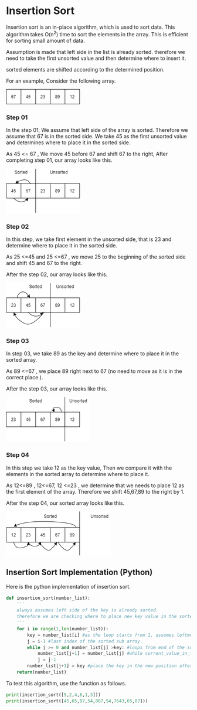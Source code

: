 # Insertion Sort

Insertion sort is an in-place algorithm, which is used to sort data. This algorithm takes O(n<sup>2</sup>) time to sort the elements in the array. This is efficient for sorting small amount of data.

Assumption is made that left side in the list is already sorted. therefore we need to take the first unsorted value and then determine where to insert it.

sorted elements are shifted according to the determined position.

For an example, Consider the following array.



![ins_sort_unsorted](assets/ins_sort_unsorted.png)



### Step 01

In the step 01, We assume that left side of the array is sorted. Therefore we assume that 67 is in the sorted side. We take 45 as the first unsorted value and determines where to place it in the sorted side.

As 45 <= 67 , We move 45 before 67 and shift 67 to the right, After completing step 01, our array  looks like this.



![ins_step_01](assets/ins_step_01.png)

### Step 02

In this step, we take first element in the unsorted side, that is 23 and determine where to place it in the sorted side. 

As 25 <=45 and 25 <=67 , we move 25 to the beginning of  the sorted side and shift 45 and 67 to the right.

After the step 02, our array looks like this.

![ins_step_02](assets/ins_step_02.png)

### Step 03

In step 03, we take 89 as the key and determine where to place it in the sorted array. 

As 89 <=67 , we place 89 right next to 67 (no need to move as it is in the correct place.).

After the step 03, our array looks like this.

![ins_step_03](assets/ins_step_03.png)

### Step 04

In this step we take 12 as the key value, Then we compare it with the elements in the sorted array to determine where to place it.

As 12<=89 , 12<=67, 12 <=23 ,  we determine that we needs to place 12 as the first element of the array. Therefore we shift 45,67,89 to the right by 1.

After the step 04, our sorted array looks like this.

![ins_step-04](assets/ins_step-04.png)





## Insertion Sort Implementation (Python)

Here is the python implementation of insertion sort.

```python
def insertion_sort(number_list):
    '''
    always assumes left side of the key is already sorted.
    therefore we are checking where to place new key value in the sorted left side array.
    '''
    for i in range(1,len(number_list)):
        key = number_list[i] #as the loop starts from 1, assumes leftmost value is already sorted.
        j = i-1 #last index of the sorted sub array.
        while j >= 0 and number_list[j] >key: #loops from end of the sorted part to begining and determine where to place the key.
            number_list[j+1] = number_list[j] #while current_value_in_the_list > key, shift current value to the right.
            j = j-1
        number_list[j+1] = key #place the key in the new position after shifting values.
    return(number_list)

```

To test this algorithm, use the function as follows.

```python
print(insertion_sort([5,2,4,6,1,3]))
print(insertion_sort([45,65,87,54,867,54,7643,65,87]))
```

